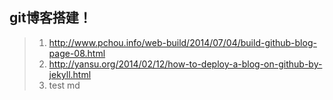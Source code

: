 git博客搭建！
---
> 1. http://www.pchou.info/web-build/2014/07/04/build-github-blog-page-08.html
> 2.  http://yansu.org/2014/02/12/how-to-deploy-a-blog-on-github-by-jekyll.html
> 3. test md
